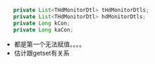 ```java
   private List<THdMonitorDtl> tHdMonitorDtls;
   private List<THdMonitorDtl> hdMonitorDtls;
   private Long kCon;
   private Long kaCon;
```

- 都是第一个无法赋值。。。。
- 估计跟getset有关系

